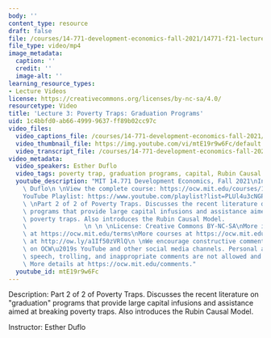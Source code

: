 ```yaml
---
body: ''
content_type: resource
draft: false
file: /courses/14-771-development-economics-fall-2021/14771-f21-lecture-3-version-2_360p_16_9.mp4
file_type: video/mp4
image_metadata:
  caption: ''
  credit: ''
  image-alt: ''
learning_resource_types:
- Lecture Videos
license: https://creativecommons.org/licenses/by-nc-sa/4.0/
resourcetype: Video
title: 'Lecture 3: Poverty Traps: Graduation Programs'
uid: 1c4bbfd0-ab66-4999-9637-ff89b02cc97c
video_files:
  video_captions_file: /courses/14-771-development-economics-fall-2021/1doBJ28GZ6jvVy7QbNmxG6bSOv9bFzFTr_transcript.webvtt
  video_thumbnail_file: https://img.youtube.com/vi/mtE19r9w6Fc/default.jpg
  video_transcript_file: /courses/14-771-development-economics-fall-2021/1doBJ28GZ6jvVy7QbNmxG6bSOv9bFzFTr_transcript.pdf
video_metadata:
  video_speakers: Esther Duflo
  video_tags: poverty trap, graduation programs, capital, Rubin Causal Model
  youtube_description: "MIT 14.771 Development Economics, Fall 2021\nInstructor: Esther\
    \ Duflo\n \nView the complete course: https://ocw.mit.edu/courses/14-771-development-economics-fall-2021\n\
    YouTube Playlist: https://www.youtube.com/playlist?list=PLUl4u3cNGP61kvh3caDts2R6LmkYbmzaG\n\
    \ \nPart 2 of 2 of Poverty Traps. Discusses the recent literature on \"graduation\"\
    \ programs that provide large capital infusions and assistance aimed at breaking\
    \ poverty traps. Also introduces the Rubin Causal Model.                     \
    \                \n \n \nLicense: Creative Commons BY-NC-SA\nMore information\
    \ at https://ocw.mit.edu/terms\nMore courses at https://ocw.mit.edu\nSupport OCW\
    \ at http://ow.ly/a1If50zVRlQ\n \nWe encourage constructive comments and discussion\
    \ on OCW\u2019s YouTube and other social media channels. Personal attacks, hate\
    \ speech, trolling, and inappropriate comments are not allowed and may be removed.\
    \ More details at https://ocw.mit.edu/comments."
  youtube_id: mtE19r9w6Fc
---
```

Description: Part 2 of 2 of Poverty Traps. Discusses the recent literature on "graduation" programs that provide large capital infusions and assistance aimed at breaking poverty traps. Also introduces the Rubin Causal Model.

Instructor: Esther Duflo